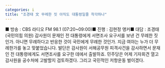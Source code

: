 ```yaml
---
categories: i
title: "조경태 文 무례한 짓 아직도 대통령일줄 착각하나"
---
```

■ 방송 : CBS 라디오  FM 98.1 (07:20~09:00)■ 진행 : 김현정 앵커■ 대담 : 조경태 (국민의힘 의원) 감사원이 문재인 전 대통령에게 서면조사 요구서를 보낸 건 무례한 짓인가. 아니면 무례하다고 반응한 것이 국민에게 무례한 것인가. 지금 여야는 누가 더 무례한가를 놓고 맞붙었습니다. 발단은 감사원이 서해공무원 피격사건을 감사하면서 문재인 전 대통령에게도 서면조사를 요구한 데에서 출발하죠. 민주당은 어제 기자회견 열고 감사원을 공수처에 고발할지 검토하겠다. 그리고 국민적인 저항운동 벌이겠다.
